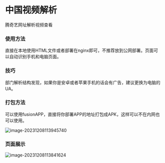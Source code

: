 # 中国视频解析
 腾奇艺网址解析视频查看

### 使用方法

直接在本地使用HTML文件或者部署在nginx即可，不推荐放到公网部署。页面可以自动识别手机和电脑页面。

### 技巧

部门解析结构发现，如果你是安卓或者苹果手机的话会有广告，建议更换为电脑的UA。

### 打包方法

可以使用fusionAPP，直接将你部署APP的地址打包成APK，这样可以不在内网也可以使用。

![image-20231208113945740](C:\Users\GKYN20230046\Desktop\jiexi\glightbox\img\image-20231208113945740.png)



### 页面展示

![image-20231208113841624](C:\Users\GKYN20230046\Desktop\jiexi\glightbox\img\image-20231208113841624.png)
